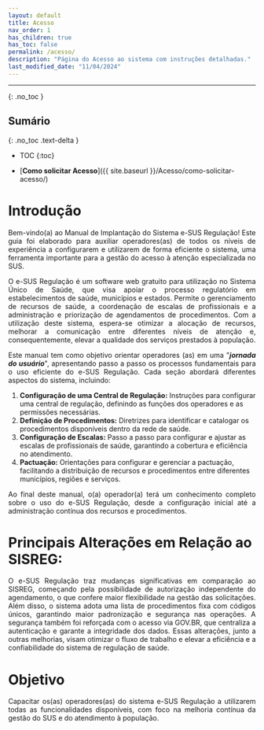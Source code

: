 ```yaml
---
layout: default
title: Acesso
nav_order: 1
has_children: true
has_toc: false
permalink: /acesso/
description: "Página do Acesso ao sistema com instruções detalhadas."
last_modified_date: "11/04/2024"
---
```

<!-- 
Introdução              - nav_order: 1
Historia                - nav_order: 2
Primeiro acesso         - nav_order: 3
Como solicitar acesso   - nav_order: 4

/imagem 
-->
---
<head>
    <style>
        p{text-align:justify};
    </style>
</head>

{: .no_toc }

## Sumário
{: .no_toc .text-delta }

- TOC
{:toc}
* [**Como solicitar Acesso**]({{ site.baseurl }}/Acesso/como-solicitar-acesso/)


# **Introdução**

Bem-vindo(a) ao Manual de Implantação do Sistema e-SUS Regulação! Este guia foi elaborado para auxiliar operadores(as) de todos os níveis de experiência a configurarem e utilizarem de forma eficiente o sistema, uma ferramenta importante para a gestão do acesso à atenção especializada no SUS.

O e-SUS Regulação é um software web gratuito para utilização no Sistema Único de Saúde, que visa apoiar o processo regulatório em estabelecimentos de saúde, municípios e estados. Permite o gerenciamento de recursos de saúde, a coordenação de escalas de profissionais e a administração e priorização de agendamentos de procedimentos. Com a utilização deste sistema, espera-se otimizar a alocação de recursos, melhorar a comunicação entre diferentes níveis de atenção e, consequentemente, elevar a qualidade dos serviços prestados à população.

Este manual tem como objetivo orientar operadores (as) em uma "**_jornada do usuário_**", apresentando passo a passo os processos fundamentais para o uso eficiente do e-SUS Regulação. Cada seção abordará diferentes aspectos do sistema, incluindo:

1. **Configuração de uma Central de Regulação:** Instruções para configurar uma central de regulação, definindo as funções dos operadores e as permissões necessárias.
2. **Definição de Procedimentos:** Diretrizes para identificar e catalogar os procedimentos disponíveis dentro da rede de saúde.
3. **Configuração de Escalas:** Passo a passo para configurar e ajustar as escalas de profissionais de saúde, garantindo a cobertura e eficiência no atendimento.
4. **Pactuação:** Orientações para configurar e gerenciar a pactuação, facilitando a distribuição de recursos e procedimentos entre diferentes municípios, regiões e serviços.

Ao final deste manual, o(a) operador(a) terá um conhecimento completo sobre o uso do e-SUS Regulação, desde a configuração inicial até a administração contínua dos recursos e procedimentos.

# **Principais Alterações em Relação ao SISREG:**

O e-SUS Regulação traz mudanças significativas em comparação ao SISREG, começando pela possibilidade de autorização independente do agendamento, o que confere maior flexibilidade na gestão das solicitações. Além disso, o sistema adota uma lista de procedimentos fixa com códigos únicos, garantindo maior padronização e segurança nas operações. A segurança também foi reforçada com o acesso via GOV.BR, que centraliza a autenticação e garante a integridade dos dados. Essas alterações, junto a outras melhorias, visam otimizar o fluxo de trabalho e elevar a eficiência e a confiabilidade do sistema de regulação de saúde.

# **Objetivo**

Capacitar os(as) operadores(as) do sistema e-SUS Regulação a utilizarem todas as funcionalidades disponíveis, com foco na melhoria contínua da gestão do SUS e do atendimento à população.


